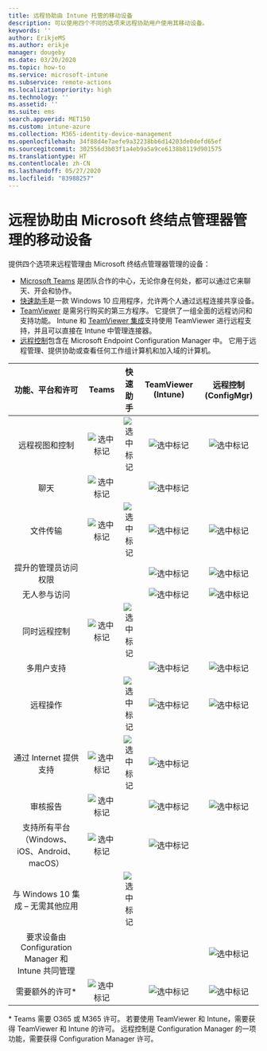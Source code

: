 ```yaml
---
title: 远程协助由 Intune 托管的移动设备
description: 可以使用四个不同的选项来远程协助用户使用其移动设备。
keywords: ''
author: ErikjeMS
ms.author: erikje
manager: dougeby
ms.date: 03/20/2020
ms.topic: how-to
ms.service: microsoft-intune
ms.subservice: remote-actions
ms.localizationpriority: high
ms.technology: ''
ms.assetid: ''
ms.suite: ems
search.appverid: MET150
ms.custom: intune-azure
ms.collection: M365-identity-device-management
ms.openlocfilehash: 34f88d4e7aefe9a32238bb6d14203de0defd65ef
ms.sourcegitcommit: 302556d3b03f1a4eb9a5a9ce6138b8119d901575
ms.translationtype: HT
ms.contentlocale: zh-CN
ms.lasthandoff: 05/27/2020
ms.locfileid: "83988257"
---
```

# <a name="remotely-assist-mobile-devices-managed-by-microsoft-endpoint-manager"></a>远程协助由 Microsoft 终结点管理器管理的移动设备

提供四个选项来远程管理由 Microsoft 终结点管理器管理的设备：

- [Microsoft Teams](https://products.office.com/microsoft-teams/) 是团队合作的中心，无论你身在何处，都可以通过它来聊天、开会和协作。
- [快速助手](https://support.microsoft.com/help/4027243/windows-10-solve-pc-problems-with-quick-assist)是一款 Windows 10 应用程序，允许两个人通过远程连接共享设备。
- [TeamViewer](https://www.teamviewer.com/) 是需另行购买的第三方程序。 它提供了一组全面的远程访问和支持功能。 Intune 和 [TeamViewer 集成](teamviewer-support.md)支持使用 TeamViewer 进行远程支持，并且可以直接在 Intune 中管理连接器。
- [远程控制](https://docs.microsoft.com/configmgr/core/clients/manage/remote-control/introduction-to-remote-control)包含在 Microsoft Endpoint Configuration Manager 中。 它用于远程管理、提供协助或查看任何工作组计算机和加入域的计算机。

| 功能、平台和许可 | **Teams** | 快速助手 | TeamViewer (Intune) | 远程控制 (ConfigMgr) |
|:---:|:---:|:---:|:---:|:---:|
| 远程视图和控制 |![选中标记](../enrollment/media/enrollment-method-capab/checkmark.png)|![选中标记](../enrollment/media/enrollment-method-capab/checkmark.png)|![选中标记](../enrollment/media/enrollment-method-capab/checkmark.png)|![选中标记](../enrollment/media/enrollment-method-capab/checkmark.png)|
| 聊天 |![选中标记](../enrollment/media/enrollment-method-capab/checkmark.png)||![选中标记](../enrollment/media/enrollment-method-capab/checkmark.png)||
| 文件传输 |![选中标记](../enrollment/media/enrollment-method-capab/checkmark.png)|![选中标记](../enrollment/media/enrollment-method-capab/checkmark.png)|![选中标记](../enrollment/media/enrollment-method-capab/checkmark.png)|![选中标记](../enrollment/media/enrollment-method-capab/checkmark.png)|
| 提升的管理员访问权限 |||![选中标记](../enrollment/media/enrollment-method-capab/checkmark.png)|![选中标记](../enrollment/media/enrollment-method-capab/checkmark.png)|
| 无人参与访问 |||![选中标记](../enrollment/media/enrollment-method-capab/checkmark.png)|![选中标记](../enrollment/media/enrollment-method-capab/checkmark.png)|
| 同时远程控制 |![选中标记](../enrollment/media/enrollment-method-capab/checkmark.png)|![选中标记](../enrollment/media/enrollment-method-capab/checkmark.png)|||
| 多用户支持 |||![选中标记](../enrollment/media/enrollment-method-capab/checkmark.png)|![选中标记](../enrollment/media/enrollment-method-capab/checkmark.png)|
| 远程操作 ||![选中标记](../enrollment/media/enrollment-method-capab/checkmark.png)|![选中标记](../enrollment/media/enrollment-method-capab/checkmark.png)|![选中标记](../enrollment/media/enrollment-method-capab/checkmark.png)|
| 通过 Internet 提供支持 |![选中标记](../enrollment/media/enrollment-method-capab/checkmark.png)|![选中标记](../enrollment/media/enrollment-method-capab/checkmark.png)|![选中标记](../enrollment/media/enrollment-method-capab/checkmark.png)||
| 审核报告 |![选中标记](../enrollment/media/enrollment-method-capab/checkmark.png)||![选中标记](../enrollment/media/enrollment-method-capab/checkmark.png)|![选中标记](../enrollment/media/enrollment-method-capab/checkmark.png)|
| 支持所有平台（Windows、iOS、Android、macOS） |![选中标记](../enrollment/media/enrollment-method-capab/checkmark.png)||![选中标记](../enrollment/media/enrollment-method-capab/checkmark.png)||
| 与 Windows 10 集成 – 无需其他应用 ||![选中标记](../enrollment/media/enrollment-method-capab/checkmark.png)|||
| 要求设备由 Configuration Manager 和 Intune 共同管理 ||||![选中标记](../enrollment/media/enrollment-method-capab/checkmark.png)|
| 需要额外的许可\* |![选中标记](../enrollment/media/enrollment-method-capab/checkmark.png)||![选中标记](../enrollment/media/enrollment-method-capab/checkmark.png)|![选中标记](../enrollment/media/enrollment-method-capab/checkmark.png)|

\* Teams 需要 O365 或 M365 许可。 若要使用 TeamViewer 和 Intune，需要获得 TeamViewer 和 Intune 的许可。 远程控制是 Configuration Manager 的一项功能，需要获得 Configuration Manager 许可。
